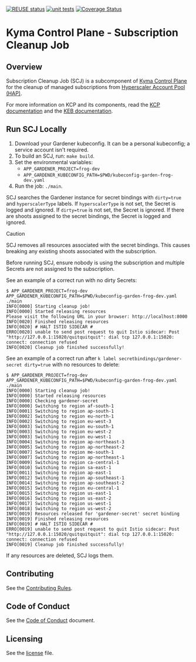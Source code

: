 [![REUSE status](https://api.reuse.software/badge/github.com/kyma-project/subscription-cleanup-job)](https://api.reuse.software/info/github.com/kyma-project/subscription-cleanup-job)
[![unit tests](https://github.com/kyma-project/subscription-cleanup-job/actions/workflows/unit-tests.yaml/badge.svg)](https://github.com/kyma-project/subscription-cleanup-job/actions/workflows/unit-tests.yaml)
[![Coverage Status](https://coveralls.io/repos/github/kyma-project/subscription-cleanup-job/badge.svg)](https://coveralls.io/github/kyma-project/subscription-cleanup-job)

# Kyma Control Plane - Subscription Cleanup Job

## Overview

Subscription Cleanup Job (SCJ) is a subcomponent of [Kyma Control Plane](https://github.com/kyma-project/control-plane) for the cleanup of managed subscriptions from [Hyperscaler Account Pool (HAP)](https://github.com/kyma-project/kyma-environment-broker/blob/main/docs/contributor/03-10-hyperscaler-account-pool.md).

For more information on KCP and its components, read the [KCP documentation](https://github.com/kyma-project/control-plane/tree/main/docs) and the [KEB documentation](https://github.com/kyma-project/kyma-environment-broker/blob/main/docs).

## Run SCJ Locally

1. Download your Gardener kubeconfig. It can be a personal kubeconfig; a service account isn't required.
2. To build an SCJ, run: `make build`.
3. Set the environmental variables:
   - `APP_GARDENER_PROJECT=frog-dev`
   - `APP_GARDENER_KUBECONFIG_PATH=$PWD/kubeconfig-garden-frog-dev.yaml`
4. Run the job: `./main`.

SCJ searches the Gardener instance for secret bindings with `dirty=true` and `hyperscalerType` labels.
If `hyperscalerType` is not set, the Secret is logged and ignored.
If `dirty=true` is not set, the Secret is ignored.
If there are shoots assigned to the secret bindings, the Secret is logged and ignored.

> [!CAUTION]
> SCJ removes all resources associated with the secret bindings.
> This causes breaking any existing shoots associated with the subscription.
>
> Before running SCJ, ensure nobody is using the subscription and multiple Secrets are not assigned to the subscription.

See an example of a correct run with no dirty Secrets:

```
$ APP_GARDENER_PROJECT=frog-dev APP_GARDENER_KUBECONFIG_PATH=$PWD/kubeconfig-garden-frog-dev.yaml ./main
INFO[0000] Starting cleanup job!
INFO[0000] Started releasing resources
Please visit the following URL in your browser: http://localhost:8000
INFO[0020] Finished releasing resources
INFO[0020] # HALT ISTIO SIDECAR #
ERRO[0020] unable to send post request to quit Istio sidecar: Post "http://127.0.0.1:15020/quitquitquit": dial tcp 127.0.0.1:15020: connect: connection refused
INFO[0020] Cleanup job finished successfully!
```

See an example of a correct run after `k label secretbindings/gardener-secret dirty=true` with no resources to delete:
```
$ APP_GARDENER_PROJECT=frog-dev APP_GARDENER_KUBECONFIG_PATH=$PWD/kubeconfig-garden-frog-dev.yaml ./main
INFO[0000] Starting cleanup job!
INFO[0000] Started releasing resources
INFO[0000] Checking gardener-secret
INFO[0000] Switching to region af-south-1
INFO[0001] Switching to region ap-south-1
INFO[0002] Switching to region eu-north-1
INFO[0002] Switching to region eu-west-3
INFO[0003] Switching to region eu-south-1
INFO[0003] Switching to region eu-west-2
INFO[0003] Switching to region eu-west-1
INFO[0004] Switching to region ap-northeast-3
INFO[0005] Switching to region ap-northeast-2
INFO[0007] Switching to region me-south-1
INFO[0007] Switching to region ap-northeast-1
INFO[0009] Switching to region ca-central-1
INFO[0010] Switching to region sa-east-1
INFO[0011] Switching to region ap-east-1
INFO[0012] Switching to region ap-southeast-1
INFO[0014] Switching to region ap-southeast-2
INFO[0015] Switching to region eu-central-1
INFO[0015] Switching to region us-east-1
INFO[0016] Switching to region us-east-2
INFO[0017] Switching to region us-west-1
INFO[0018] Switching to region us-west-2
INFO[0019] Resources released for 'gardener-secret' secret binding
INFO[0019] Finished releasing resources
INFO[0019] # HALT ISTIO SIDECAR #
ERRO[0019] unable to send post request to quit Istio sidecar: Post "http://127.0.0.1:15020/quitquitquit": dial tcp 127.0.0.1:15020: connect: connection refused
INFO[0019] Cleanup job finished successfully!
```

If any resources are deleted, SCJ logs them.

## Contributing

See the [Contributing Rules](CONTRIBUTING.md).

## Code of Conduct

See the [Code of Conduct](CODE_OF_CONDUCT.md) document.

## Licensing

See the [license](./LICENSE) file.
